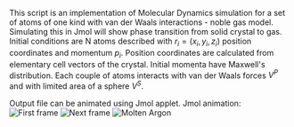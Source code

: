 This script is an implementation of Molecular Dynamics simulation for a set of atoms of one kind with van der Waals interactions - noble gas model. Simulating this in Jmol will show phase transition from solid crystal to gas.
Initial conditions are N atoms described with $r_i = (x_i, y_i, z_i)$ position coordinates and momentum $p_i$. Position coordinates are calculated from elementary cell vectors of the crystal. Initial momenta have Maxwell's distribution.
Each couple of atoms interacts with van der Waals forces $V^P$ and with limited area of a sphere $V^S$.

Output file can be animated using Jmol applet.
Jmol animation:
![First frame](https://github.com/tildekara/Quantum_Methods_of_Solid_State_Physics---melting-Argon-crystal/blob/master/Jmol_first_frame.png?raw=true)
![Next frame](https://github.com/tildekara/Quantum_Methods_of_Solid_State_Physics---melting-Argon-crystal/blob/master/Jmol_animation_step2.png?raw=true)
![Molten Argon](https://github.com/tildekara/Quantum_Methods_of_Solid_State_Physics---melting-Argon-crystal/blob/master/Jmol_molten_Argon.png?raw=true)

